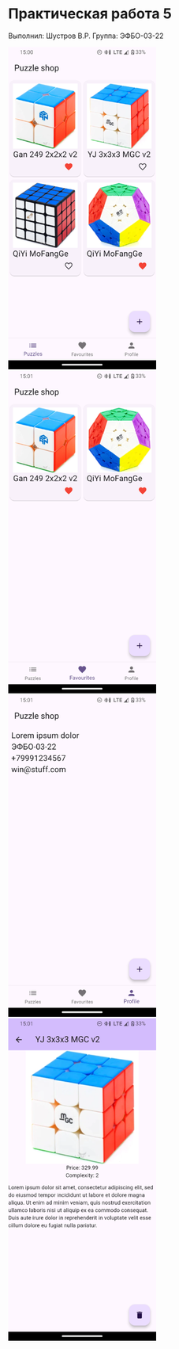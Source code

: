 # Практическая работа 5

Выполнил: Шycтpов В.P.
Группа: ЭФБO-03-22

<img width="300px" src="doc/prac5/flutter_01.png" />
<img width="300px" src="doc/prac5/flutter_02.png" />
<img width="300px" src="doc/prac5/flutter_03.png" />
<img width="300px" src="doc/prac5/flutter_04.png" />

